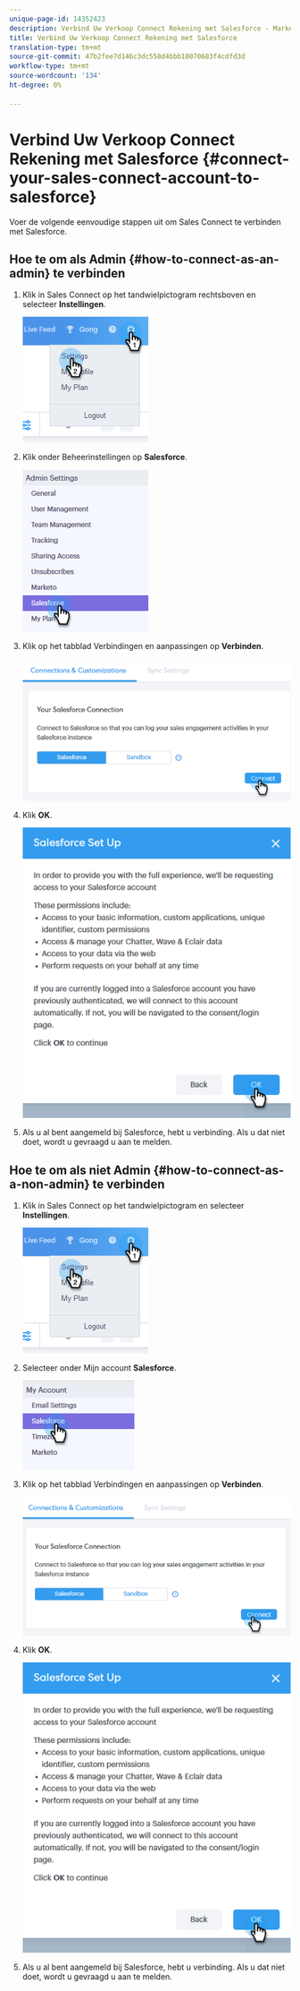 ```yaml
---
unique-page-id: 14352423
description: Verbind Uw Verkoop Connect Rekening met Salesforce - Marketo Docs - de Documentatie van het Product
title: Verbind Uw Verkoop Connect Rekening met Salesforce
translation-type: tm+mt
source-git-commit: 47b2fee7d146c3dc558d4bbb10070683f4cdfd3d
workflow-type: tm+mt
source-wordcount: '134'
ht-degree: 0%

---
```



# Verbind Uw Verkoop Connect Rekening met Salesforce {#connect-your-sales-connect-account-to-salesforce}

Voer de volgende eenvoudige stappen uit om Sales Connect te verbinden met Salesforce.

## Hoe te om als Admin {#how-to-connect-as-an-admin} te verbinden

1. Klik in Sales Connect op het tandwielpictogram rechtsboven en selecteer **Instellingen**.

   ![](assets/one.png)

1. Klik onder Beheerinstellingen op **Salesforce**.

   ![](assets/six.png)

1. Klik op het tabblad Verbindingen en aanpassingen op **Verbinden**.

   ![](assets/seven.png)

1. Klik **OK**.

   ![](assets/four.png)

1. Als u al bent aangemeld bij Salesforce, hebt u verbinding. Als u dat niet doet, wordt u gevraagd u aan te melden.

## Hoe te om als niet Admin {#how-to-connect-as-a-non-admin} te verbinden

1. Klik in Sales Connect op het tandwielpictogram en selecteer **Instellingen**.

   ![](assets/one.png)

1. Selecteer onder Mijn account **Salesforce**.

   ![](assets/two.png)

1. Klik op het tabblad Verbindingen en aanpassingen op **Verbinden**.

   ![](assets/three.png)

1. Klik **OK**.

   ![](assets/four.png)

1. Als u al bent aangemeld bij Salesforce, hebt u verbinding. Als u dat niet doet, wordt u gevraagd u aan te melden.

